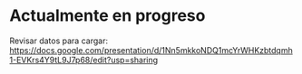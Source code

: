 # Actualmente en progreso

Revisar datos para cargar: https://docs.google.com/presentation/d/1Nn5mkkoNDQ1mcYrWHKzbtdqmh1-EVKrs4Y9tL9J7p68/edit?usp=sharing